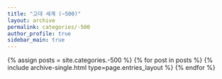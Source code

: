 ```yaml
---
title: "고대 세계 (~500)"
layout: archive
permalink: categories/-500
author_profile: true
sidebar_main: true
---
```



{% assign posts = site.categories.-500 %}
{% for post in posts %} {% include archive-single.html type=page.entries_layout %} {% endfor %}